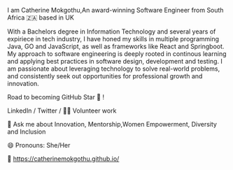 I am Catherine Mokgothu,An award-winning Software Engineer from South Africa 🇿🇦 based in UK

With a Bachelors degree in Information Technology and several years of expiriece in tech industry, I have honed my skills in multiple programming Java, GO and JavaScript, as well as frameworks like React and Springboot. My approach to software engineering is deeply rooted in continous learning and applying best practices in software design, development and testing. I am passionate about leveraging technology to solve real-world problems, and consistently seek out opportunities for professional growth and innovation.

Road to becoming GitHub Star 🌟 !

LinkedIn / Twitter / 👐🏾 Volunteer work

💬 Ask me about Innovation, Mentorship,Women Empowerment, Diversity and Inclusion 

😄 Pronouns: She/Her

🔗 https://catherinemokgothu.github.io/
